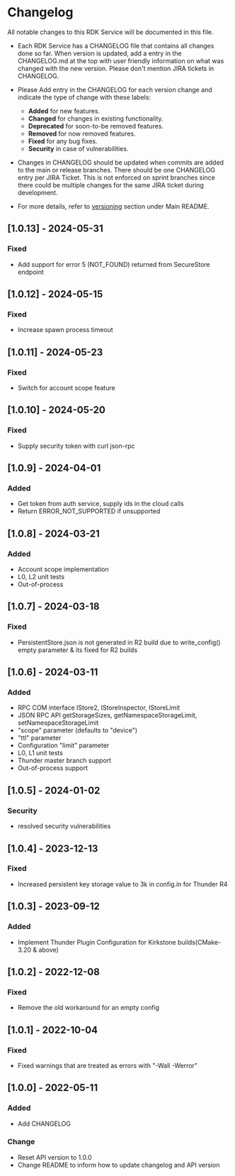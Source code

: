 # Changelog

All notable changes to this RDK Service will be documented in this file.

* Each RDK Service has a CHANGELOG file that contains all changes done so far. When version is updated, add a entry in the CHANGELOG.md at the top with user friendly information on what was changed with the new version. Please don't mention JIRA tickets in CHANGELOG. 

* Please Add entry in the CHANGELOG for each version change and indicate the type of change with these labels:
    * **Added** for new features.
    * **Changed** for changes in existing functionality.
    * **Deprecated** for soon-to-be removed features.
    * **Removed** for now removed features.
    * **Fixed** for any bug fixes.
    * **Security** in case of vulnerabilities.

* Changes in CHANGELOG should be updated when commits are added to the main or release branches. There should be one CHANGELOG entry per JIRA Ticket. This is not enforced on sprint branches since there could be multiple changes for the same JIRA ticket during development. 

* For more details, refer to [versioning](https://github.com/rdkcentral/rdkservices#versioning) section under Main README.

## [1.0.13] - 2024-05-31
### Fixed
- Add support for error 5 (NOT_FOUND) returned from SecureStore endpoint

## [1.0.12] - 2024-05-15
### Fixed
- Increase spawn process timeout

## [1.0.11] - 2024-05-23
### Fixed
- Switch for account scope feature

## [1.0.10] - 2024-05-20
### Fixed
- Supply security token with curl json-rpc

## [1.0.9] - 2024-04-01
### Added
- Get token from auth service, supply ids in the cloud calls
- Return ERROR_NOT_SUPPORTED if unsupported

## [1.0.8] - 2024-03-21
### Added
- Account scope implementation
- L0, L2 unit tests
- Out-of-process

## [1.0.7] - 2024-03-18
### Fixed
- PersistentStore.json is not generated  in R2 build due to write_config() empty parameter & its fixed for R2 builds

## [1.0.6] - 2024-03-11
### Added
- RPC COM interface IStore2, IStoreInspector, IStoreLimit
- JSON RPC API getStorageSizes, getNamespaceStorageLimit, setNamespaceStorageLimit
- "scope" parameter (defaults to "device")
- "ttl" parameter
- Configuration "limit" parameter
- L0, L1 unit tests
- Thunder master branch support
- Out-of-process support

## [1.0.5] - 2024-01-02
### Security
- resolved security vulnerabilities

## [1.0.4] - 2023-12-13
### Fixed
- Increased persistent key storage value to 3k in config.in for Thunder R4

## [1.0.3] - 2023-09-12
### Added
- Implement Thunder Plugin Configuration for Kirkstone builds(CMake-3.20 & above)

## [1.0.2] - 2022-12-08
### Fixed
- Remove the old workaround for an empty config

## [1.0.1] - 2022-10-04
### Fixed
- Fixed warnings that are treated as errors with "-Wall -Werror"

## [1.0.0] - 2022-05-11
### Added
- Add CHANGELOG

### Change
- Reset API version to 1.0.0
- Change README to inform how to update changelog and API version
